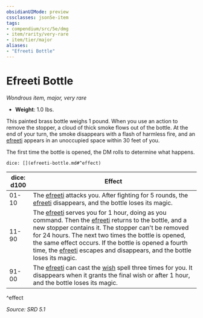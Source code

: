 ```yaml
---
obsidianUIMode: preview
cssclasses: json5e-item
tags:
- compendium/src/5e/dmg
- item/rarity/very-rare
- item/tier/major
aliases: 
- "Efreeti Bottle"
---
```

# Efreeti Bottle
*Wondrous item, major, very rare*  

- **Weight**: 1.0 lbs.

This painted brass bottle weighs 1 pound. When you use an action to remove the stopper, a cloud of thick smoke flows out of the bottle. At the end of your turn, the smoke disappears with a flash of harmless fire, and an [efreeti](compendium/bestiary/elemental/efreeti.md) appears in an unoccupied space within 30 feet of you.

The first time the bottle is opened, the DM rolls to determine what happens.

`dice: [](efreeti-bottle.md#^effect)`

| dice: d100 | Effect |
|------------|--------|
| 01-10 | The [efreeti](compendium/bestiary/elemental/efreeti.md) attacks you. After fighting for 5 rounds, the [efreeti](compendium/bestiary/elemental/efreeti.md) disappears, and the bottle loses its magic. |
| 11-90 | The [efreeti](compendium/bestiary/elemental/efreeti.md) serves you for 1 hour, doing as you command. Then the [efreeti](compendium/bestiary/elemental/efreeti.md) returns to the bottle, and a new stopper contains it. The stopper can't be removed for 24 hours. The next two times the bottle is opened, the same effect occurs. If the bottle is opened a fourth time, the [efreeti](compendium/bestiary/elemental/efreeti.md) escapes and disappears, and the bottle loses its magic. |
| 91-00 | The [efreeti](compendium/bestiary/elemental/efreeti.md) can cast the [wish](compendium/spells/wish.md) spell three times for you. It disappears when it grants the final wish or after 1 hour, and the bottle loses its magic. |
^effect

*Source: SRD 5.1*